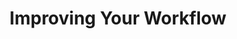 ---
title: Improving Your Workflow
description: This page describes improving efficiency of debugging the Scala 3 compiler.
redirect_to: https://dotty.epfl.ch/docs/contributing/diagnosing-your-issue/index.html
---
